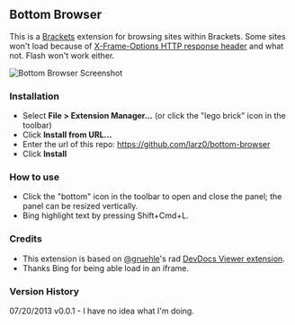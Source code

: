 ## Bottom Browser

This is a [Brackets](http://brackets.io) extension for browsing sites within Brackets. Some sites won't load because of [X-Frame-Options HTTP response header](https://developer.mozilla.org/en-US/docs/HTTP/X-Frame-Options?redirectlocale=en-US&redirectslug=The_X-FRAME-OPTIONS_response_header) and what not. Flash won't work either.

![Bottom Browser Screenshot](http://f.cl.ly/items/2H2Y422R31221B2y3y0K/bottom-browser-for-brackets.png)

### Installation

* Select **File > Extension Manager...** (or click the "lego brick" icon in the toolbar)
* Click **Install from URL...**
* Enter the url of this repo: https://github.com/larz0/bottom-browser
* Click **Install**

### How to use

* Click the "bottom" icon in the toolbar to open and close the panel; the panel can be resized vertically.
* Bing highlight text by pressing Shift+Cmd+L.

### Credits

* This extension is based on [@gruehle](https://github.com/gruehle)'s rad [DevDocs Viewer extension](https://github.com/gruehle/dev-docs-viewer).
* Thanks Bing for being able load in an iframe.

### Version History

07/20/2013 v0.0.1 - I have no idea what I'm doing.
